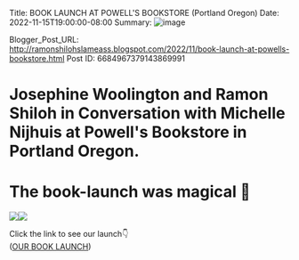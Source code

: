 Title: BOOK LAUNCH AT POWELL'S BOOKSTORE (Portland Oregon)
Date: 2022-11-15T19:00:00-08:00
Summary: ![image](https://blogger.googleusercontent.com/img/b/R29vZ2xl/AVvXsEiV1xPiPo_EPeeIbqoLvkV7W7F3cmUoIbDpFn0LQBEauqodcun2ibtOENpNHB93IX-Ap9_xGgWTSslbzAfrDGKglT7QQkm-tDyWYPKPl61CD2BJMpMlpRx31guwERIA4GHYrdz_TfiUxljOiCSD_NGLeV5RLWeLr7glv0GaYtzZqqkCoIEt_XmXqsU/s320/Book%20Launch%20POWELLS.jpg "Image summary")

Blogger_Post_URL: http://ramonshilohslameass.blogspot.com/2022/11/book-launch-at-powells-bookstore.html
Post ID: 6684967379143869991
  


Josephine Woolington and Ramon Shiloh in Conversation with Michelle Nijhuis at Powell's Bookstore in Portland Oregon.
=====================================================================================================================

The book\-launch was magical 💓
==============================

  
[![](https://blogger.googleusercontent.com/img/b/R29vZ2xl/AVvXsEiV1xPiPo_EPeeIbqoLvkV7W7F3cmUoIbDpFn0LQBEauqodcun2ibtOENpNHB93IX-Ap9_xGgWTSslbzAfrDGKglT7QQkm-tDyWYPKPl61CD2BJMpMlpRx31guwERIA4GHYrdz_TfiUxljOiCSD_NGLeV5RLWeLr7glv0GaYtzZqqkCoIEt_XmXqsU/s320/Book%20Launch%20POWELLS.jpg)](https://blogger.googleusercontent.com/img/b/R29vZ2xl/AVvXsEiV1xPiPo_EPeeIbqoLvkV7W7F3cmUoIbDpFn0LQBEauqodcun2ibtOENpNHB93IX-Ap9_xGgWTSslbzAfrDGKglT7QQkm-tDyWYPKPl61CD2BJMpMlpRx31guwERIA4GHYrdz_TfiUxljOiCSD_NGLeV5RLWeLr7glv0GaYtzZqqkCoIEt_XmXqsU/s1600/Book%20Launch%20POWELLS.jpg)[![](https://blogger.googleusercontent.com/img/b/R29vZ2xl/AVvXsEj7L7M6thcUhsfDMGuuH2XcDMM2ttfUFTEZiLKPuzdQdeaow5BhCb4d3ezb4z2B34kNGzm0RoorWqnMx795xI3wd1yz6yzPblyXUUOh3L8Tok70bkCdTGtvzbCIWvFA2tqq1YvQ3nQBbeoVOqe9p9CDikKjMVk9b1-GRr36C3-J-3z7KKISWvrnjes/w360-h369/7A273268-2CD0-4877-A3F3-5A52B7B07961.jpeg)](https://blogger.googleusercontent.com/img/b/R29vZ2xl/AVvXsEj7L7M6thcUhsfDMGuuH2XcDMM2ttfUFTEZiLKPuzdQdeaow5BhCb4d3ezb4z2B34kNGzm0RoorWqnMx795xI3wd1yz6yzPblyXUUOh3L8Tok70bkCdTGtvzbCIWvFA2tqq1YvQ3nQBbeoVOqe9p9CDikKjMVk9b1-GRr36C3-J-3z7KKISWvrnjes/s1166/7A273268-2CD0-4877-A3F3-5A52B7B07961.jpeg)  
  
  
Click the link to see our launch👇  
([OUR BOOK LAUNCH](https://www.instagram.com/reel/Cm1-kkthes7/?igshid=MDJmNzVkMjY=))  
  
  
  
